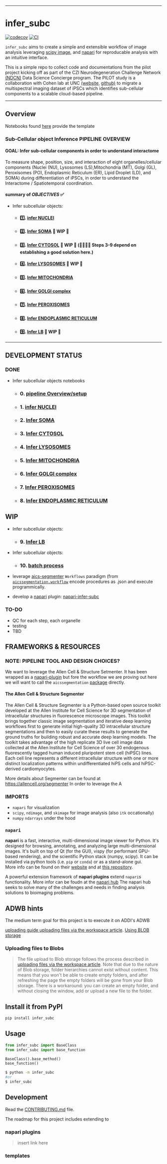 
---
# infer_subc

[![codecov](https://codecov.io/gh/ergonyc/infer-subc/branch/main/graph/badge.svg?token=infer-subc_token_here)](https://codecov.io/gh/ergonyc/infer-subc)
[![CI](https://github.com/ergonyc/infer-subc/actions/workflows/main.yml/badge.svg)](https://github.com/ergonyc/infer-subc/actions/workflows/main.yml)

 `infer_subc` aims to create a simple and extensible workflow of image analysis leveraging [scipy image](link), and [napari](link) for reproducable analysis with an intuitive interface. 

This is a simple repo to collect code and documentations from the pilot project kicking off as part of the CZI Neurodegeneration Challenge Network [(NDCN)](https://chanzuckerberg.com/science/programs-resources/neurodegeneration-challenge/) Data Science Concierge program.  The PILOT study is a collaboration with Cohen lab at UNC [(website,](https://cohenlaboratory.web.unc.edu/) [github)](https://github.com/SCohenLab) to migrate a multispectral imaging dataset of iPSCs which identifies sub-cellular components to a scalable cloud-based pipeline.   

--------------

## Overview

Notebooks  found [here]( link ) provide the template

### Sub-Cellular object Inference PIPELINE OVERVIEW

#### GOAL:  Infer sub-cellular components in order to understand interactome 

To measure shape, position, size, and interaction of eight organelles/cellular components (Nuclei (NU), Lysosomes (LS),Mitochondria (MT), Golgi (GL), Peroxisomes (PO), Endoplasmic Reticulum (ER), Lipid Droplet (LD), and SOMA) during differentiation of iPSCs, in order to understand the Interactome / Spatiotemporal coordination.

#### summary of _OBJECTIVES_ ✅
- Infer subcellular objects:
  -  #### 1️⃣. [infer NUCLEI ](./notebooks/01_infer_nuclei.ipynb)
  -  #### 2️⃣. [Infer SOMA](./notebooks/02_infer_soma.ipynb) 🚧 WIP 🚧 
  -  #### 3️⃣. [Infer CYTOSOL](./notebooks/03_infer_cytosol.ipynb) 🚧 WIP 🚧 (🚨🚨🚨🚨 Steps 3-9 depend on establishing a good solution here.)
  -  #### 4️⃣. [Infer LYSOSOMES](./notebooks/04_infer_lysosome.ipynb) 🚧 WIP 🚧
  -  #### 5️⃣. [Infer MITOCHONDRIA](./notebooks/02_infer_soma.ipynb)
  -  #### 6️⃣. [Infer GOLGI complex](./notebooks/02_infer_soma.ipynb)
  -  #### 7️⃣. [Infer PEROXISOMES](./notebooks/02_infer_soma.ipynb)
  -  #### 8️⃣. [Infer ENDOPLASMIC RETICULUM ](./notebooks/02_infer_soma.ipynb)
  -   #### 9️⃣. [Infer LB](./notebooks/02_infer_soma.ipynb) 🚧 WIP 🚧



----------------------------
## DEVELOPMENT STATUS
### DONE
- Infer subcellular objects notebooks 
  -  ### 0. [pipeline Overview/setup  ](./notebooks/00_pipeline_setup.ipynb)
  -  ### 1. [infer NUCLEI ](./notebooks/01_infer_nuclei.ipynb) 
  -  ### 2. [Infer SOMA](./notebooks/03_infer_soma.ipynb)
  -  ### 3. [Infer CYTOSOL](./notebooks/03_infer_cytosol.ipynb)
  -  ### 4. [Infer LYSOSOMES](./notebooks/04_infer_lysosome.ipynb)
  -  ### 5. [Infer MITOCHONDRIA](./notebooks/05_infer_mitochondria.ipynb)
  -  ### 6. [Infer GOLGI complex](./notebooks/06_infer_golgi.ipynb)
  -  ### 7. [Infer PEROXISOMES](./notebooks/07_infer_peroxisome.ipynb)
  -  ### 8. [Infer ENDOPLASMIC RETICULUM ](./notebooks/08_infer_endoplasmic_reticulum.ipynb)

## WIP
- Infer subcellular objects:
  -  ### 9. [Infer LB](./notebooks/09_infer_lipid_bodies.ipynb)
- Infer subcellular objects:
  -  ### 10. [batch process](./notebooks/10_batch_process.ipynb)

- leverage [aics-segmenter]( https://allencell.org/segmenter ) `Workflows` paradigm (from [`aicssegmentation.workflow`](https://github.com/AllenCell/aics-segmentation) encode procedures as .json and execute programmically.
- develop a [napari](https://napari.org/stable/) plugin: [napari-infer-subc](https://github.com/ergonyc/napari-infer-subc) 
### TO-DO
- QC for each step, each organelle
- testing
- TBD

## FRAMEWORKS & RESOURCES

### NOTE: PIPELINE TOOL AND DESIGN CHOICES?
We want to leverage the Allen Cell & Structure Setmenter.  It has been wrapped as a [napari-plugin](https://www.napari-hub.org/plugins/napari-allencell-segmenter) but fore the workflow we are proving out here we will want to call the `aicssegmentation` [package](https://github.com/AllenCell/aics-segmentation) directly.

#### ​The Allen Cell & Structure Segmenter 
​The Allen Cell & Structure Segmenter is a Python-based open source toolkit developed at the Allen Institute for Cell Science for 3D segmentation of intracellular structures in fluorescence microscope images. This toolkit brings together classic image segmentation and iterative deep learning workflows first to generate initial high-quality 3D intracellular structure segmentations and then to easily curate these results to generate the ground truths for building robust and accurate deep learning models. The toolkit takes advantage of the high replicate 3D live cell image data collected at the Allen Institute for Cell Science of over 30 endogenous fluorescently tagged human induced pluripotent stem cell (hiPSC) lines. Each cell line represents a different intracellular structure with one or more distinct localization patterns within undifferentiated hiPS cells and hiPSC-derived cardiomyocytes.

More details about Segmenter can be found at https://allencell.org/segmenter
In order to leverage the A
### IMPORTS
- `napari` for visualization
- `scipy`, `ndimage`, and `skimage` for image analysis (also `itk` occationally)
-  `numpy` `ndarrays` under the hood


### `napari` 
**napari** is a fast, interactive, multi-dimensional image viewer for Python. It's designed for browsing, annotating, and analyzing large multi-dimensional images. It's built on top of Qt (for the GUI), vispy (for performant GPU-based rendering), and the scientific Python stack (numpy, scipy). It can be installed via python tools (i.e. `pip` or `conda`) or as a stand-alone gui.  
More info can be found on their [website](https://napari.org/stable/) and at [this repository](https://github.com/napari/napari).

A powerful extension framework of **napari plugins**  extend `napari`s functionality.   More infor can be foudn at the [napari hub](https://www.napari-hub.org/about) The napari hub seeks to solve many of the challenges and needs in finding analysis solutions to bioimaging problems. 

## ADWB hints
The medium term goal for this project is to execute it on ADDI's ADWB

[uploading guide ](https://knowledgebase.aridhia.io/article/guidance-for-uploading-files/)
[uploading files via the workspace article](https://knowledgebase.aridhia.io/article/uploading-files-via-the-workspace/).
[Using BLOB storage](https://knowledgebase.aridhia.io/article/using-blob-storage/)

### Uploading files to Blobs
> The file upload to Blob storage follows the process described in [uploading files via the workspace article](https://knowledgebase.aridhia.io/article/uploading-files-via-the-workspace/). Note that due to the nature of Blob storage, folder hierarchies cannot exist without content. This means that you won't be able to create empty folders, and after refreshing the page the empty folders will be gone from your Blob storage. There is a workaround: you can create an empty folder, and without closing the window, add or upload a new file to the folder.


## Install it from PyPI

```bash
pip install infer_subc
```

## Usage

```py
from infer_subc import BaseClass
from infer_subc import base_function

BaseClass().base_method()
base_function()
```

```bash
$ python -m infer_subc
#or
$ infer_subc
```

## Development
Read the [CONTRIBUTING.md](CONTRIBUTING.md) file.

The roadmap for this project includes extending to 
### napari plugins 
> insert link here


### templates 